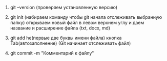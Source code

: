 1. git –version (проверяем установленную версию)

2. git init (набираем команду чтобы git начала отслеживать выбранную папку) открываем новый файл в левом верхнем углу и даем название и расширение файла (txt, docx, md)

3. git add he(первые две буквы имени файла) кнопка Tab(автозаполнение) (Git начинает отслеживать файл)

4. git commit -m "Комментарий к файлу"